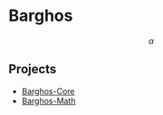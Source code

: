 
# Barghos

$$\alpha$$

## Projects

* [Barghos-Core](barghos-core/index.md)
* [Barghos-Math](barghos-math/index.md)
